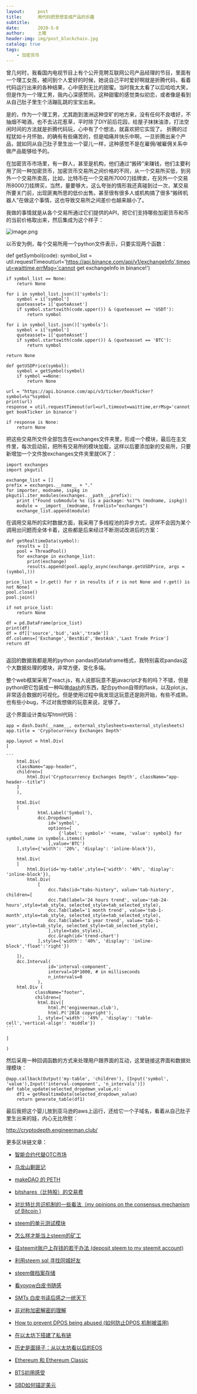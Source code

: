 ```yaml
---
layout:     post
title:      用代码把思想变成产品的乐趣
subtitle:   
date:       2020-5-8
author:     土猪
header-img: img/post_blockchain.jpg
catalog: true
tags:
    - 加密货币
---
```






曾几何时，我看国内电视节目上有个公开竞聘互联网公司产品经理的节目，里面有一个理工女孩，被问到个人爱好的时候，她说自己平时爱好啊就是折腾代码，看着代码运行出来的各种结果，心中感到无比的甜蜜。当时我太太看了以后哈哈大笑，但是作为一个理工男，我内心深感赞同，这种甜蜜的感觉类似初恋，或者像是看到从自己肚子里生个活蹦乱跳的宝宝出来。



是的，作为一个理工男，尤其跑到澳洲这种空旷的地方来，没有任何不良嗜好，不抽烟不喝酒，也不去沾花惹草，平时除了DIY前后花园，给屋子抹抹油漆，打法空闲时间的方法就是折腾代码玩，心中有了个想法，就喜欢把它实现了。 折腾的过程犹如十月怀胎，的确有有些痛苦的，但是咱痛并快乐中啊，一旦折腾出来个产品，就如同从自己肚子里生出一个婴儿一样，这种感觉不是在雇佣/被雇佣关系中做产品能够给予的。





在加密货币市场里，有一群人，甚至是机构，他们通过“搬砖”来赚钱，他们主要利用了同一种加密货币，加密货币交易所之间价格的不同，从一个交易所买低，到另外一个交易所卖高，比如，比特币在一个交易所7000刀挂牌卖，在另外一个交易所8000刀挂牌买，当然，量要够大，这么夸张的情形我还真碰到过一次，某交易所要关门前，出现匪夷所思的低价出售。甚至很有很多人或机构搞了很多“搬砖机器人”在做这个事情，这也导致交易所之间差价也越来越小了。



我做的事情就是从各个交易所通过它们提供的API，把它们支持哪些加密货币和币的当前价格取出来，然后集成为这个样子：

![image.png](https://cdn.steemitimages.com/DQmWd6jFePyNfndxQG7nKfAeG2XfGUSrLHRG2aDVYBN8mHH/image.png)



以币安为例，每个交易所用一个python文件表示，只要实现两个函数：



def getSymbol(code):
    symbol_list = util.requestTimeout(url='https://api.binance.com/api/v1/exchangeInfo',timeout=waittime,errMsg='cannot get exchangeInfo in binance!')

```
if symbol_list == None:
    return None

for i in symbol_list.json()['symbols']:
    symbol = i['symbol']
    quoteasset= i['quoteAsset']
    if symbol.startswith(code.upper()) & (quoteasset == 'USDT'):
        return symbol
        
for i in symbol_list.json()['symbols']:
    symbol = i['symbol']
    quoteasset= i['quoteAsset']
    if symbol.startswith(code.upper()) & (quoteasset == 'BTC'):
        return symbol

return None
```

```
def getUSDPrice(symbol):
    symbol = getSymbol(symbol)
    if symbol ==None:
        return None

url = "https://api.binance.com/api/v3/ticker/bookTicker?symbol=%s"%symbol
print(url)
response = util.requestTimeout(url=url,timeout=waittime,errMsg='cannot get bookTicker in binance')

if response is None:
    return None
```

把这些交易所文件全部包含在exchanges文件夹里，形成一个模块，最后在主文件里，每次启动前，把所有交易所的模块加载，这样以后要添加新的交易所，只要新增加一个文件放exchanges文件夹里就OK了：

```
import exchanges
import pkgutil

exchange_list = []
prefix = exchanges.__name__ + "."
for importer, modname, ispkg in pkgutil.iter_modules(exchanges.__path__,prefix):
    print ("Found submodule %s (is a package: %s)"% (modname, ispkg))
    module = __import__(modname, fromlist="exchanges")
    exchange_list.append(module)
```



在调用交易所的实时数据方面，我采用了多线程池的异步方式，这样不会因为某个调用出问题而全体卡着，这些都是后来经过不断测试改进后的方案：

```
def getRealtimeData(symbol):
    results = []
    pool = ThreadPool()
    for exchange in exchange_list:
        print(exchange)
        results.append(pool.apply_async(exchange.getUSDPrice, args = (symbol,)))

price_list = [r.get() for r in results if r is not None and r.get() is not None]
pool.close()
pool.join()

if not price_list:
    return None

df = pd.DataFrame(price_list)
print(df)
df = df[['source','bid','ask','trade']]
df.columns=['Exchange','BestBid','BestAsk','Last Trade Price']
return df


```

返回的数据我都是用的python pandas的dataframe格式，我特别喜欢pandas这个大数据处理的模块，非常方便，变化多端。



整个web框架采用了react.js，有人说那玩意不是javacript才有的吗？不错，但是python把它包装成一种叫做[dash](https://dash.plotly.com/introduction)的东西，配合python自带的flask，以及plot.js，非常适合数据的可视化。但是使用过程中我发现这玩意还是刚开始，有些不成熟，也有些小bug，不过对我想做的玩意来说，足够了。



这个界面设计类似写html代码：



```
app = dash.Dash(__name__, external_stylesheets=external_stylesheets)
app.title = 'Cryptocurrency Exchanges Depth'

app.layout = html.Div(
[  

​```
    html.Div(
    className="app-header",
    children=[
        html.Div('Cryptocurrency Exchanges Depth', className="app-header--title")
    ]
    ),

    html.Div(
    [
            html.Label('Symbol'),
            dcc.Dropdown(
                id='symbol',
                options=[
                    {'label': symbol+' '+name, 'value': symbol} for symbol,name in symbols.items()
                ],value='BTC')
    ],style={'width': '20%', 'display': 'inline-block'}),
    
    html.Div(
    [
        html.Div(id='my-table',style={'width': '40%', 'display': 'inline-block'}),
        html.Div(
            [
                dcc.Tabs(id="tabs-history", value='tab-history', children=[
                dcc.Tab(label='24 hours trend', value='tab-24-hours',style=tab_style, selected_style=tab_selected_style),
                dcc.Tab(label='1 month trend', value='tab-1-month',style=tab_style, selected_style=tab_selected_style),
                dcc.Tab(label='1 year trend', value='tab-1-year',style=tab_style, selected_style=tab_selected_style),
                ],style=tabs_styles),
                dcc.Graph(id='trend-chart')
            ],style={'width': '40%', 'display': 'inline-block','float':'right'})

    ]),
    dcc.Interval(
                id='interval-component',
                interval=10*1000, # in milliseconds
                n_intervals=0
            ),
    html.Div (  
           className="footer",
           children=[
            html.Div([
                html.P('engineerman.club'),
                html.P('2018 copyright'),
            ], style={'width': '49%', 'display': 'table-cell','vertical-align': 'middle'})
​```

]

)
```



然后采用一种回调函数的方式来处理用户跟界面的互动，这里链接这界面和数据处理模块：

```
@app.callback(Output('my-table', 'children'), [Input('symbol', 'value'),Input('interval-component', 'n_intervals')])
def table_update(selected_dropdown_value,n):
    df1 = getRealtimeData(selected_dropdown_value)
    return generate_table(df1)
```



最后我把这个婴儿放到亚马逊的aws上运行，还给它一个子域名，看着从自己肚子里生出来的娃，内心无比欣慰：

http://cryptodepth.engineerman.club/










更多区块链文章：

- [智能合约代替OTC市场](http://livinginau.life/2019/12/10/%E6%99%BA%E8%83%BD%E5%90%88%E7%BA%A6%E4%BB%A3%E6%9B%BFotc%E5%B8%82%E5%9C%BA/)
- 
  [乌龙山剿匪记](http://livinginau.life/2019/11/25/%E4%B9%8C%E9%BE%99%E5%B1%B1%E5%89%BF%E5%8C%AA%E8%AE%B0/)

- 
  [makeDAO 的 PETH](http://livinginau.life/2019/11/16/makeDAO_peth/)

- 
  [bitshares（比特股）的交易费](http://livinginau.life/2019/11/16/bitshares-%E6%AF%94%E7%89%B9%E8%82%A1-%E7%9A%84%E4%BA%A4%E6%98%93%E8%B4%B9/)

- 
  [对比特比共识机制的一些看法（my opinions on the consensus mechanism of Bitcoin )](http://livinginau.life/2019/03/05/%E5%AF%B9%E6%AF%94%E7%89%B9%E6%AF%94%E5%85%B1%E8%AF%86%E6%9C%BA%E5%88%B6%E7%9A%84%E4%B8%80%E4%BA%9B%E7%9C%8B%E6%B3%95/)

- 
  [steem的单元测试模块](http://livinginau.life/2018/10/23/steem%E7%9A%84%E5%8D%95%E5%85%83%E6%B5%8B%E8%AF%95%E6%A8%A1%E5%9D%97/)

- 
  [怎么样才能当上steem的矿工](http://livinginau.life/2018/10/20/%E6%80%8E%E4%B9%88%E6%A0%B7%E6%89%8D%E8%83%BD%E5%BD%93%E4%B8%8Asteem%E7%9A%84%E7%9F%BF%E5%B7%A5/)

- 
  [往steemit账户上存钱的若干办法 (deposit steem to my steemit account)](http://livinginau.life/2018/10/20/%E5%BE%80steemit%E8%B4%A6%E6%88%B7%E4%B8%8A%E5%AD%98%E9%92%B1%E7%9A%84%E8%8B%A5%E5%B9%B2%E5%8A%9E%E6%B3%95/)

- 
  [利用steem sql 寻找同城好友](http://livinginau.life/2018/10/20/%E5%88%A9%E7%94%A8steem-sql-%E5%AF%BB%E6%89%BE%E5%90%8C%E5%9F%8E%E5%A5%BD%E5%8F%8B/)

- 
  [steem做档案存储](http://livinginau.life/2018/10/20/steem-%E5%81%9A%E6%A1%A3%E6%A1%88%E5%AD%98%E5%82%A8/)

- 
  [看yoyow白皮书随感](http://livinginau.life/2018/01/16/%E7%9C%8Byoyow%E7%99%BD%E7%9A%AE%E4%B9%A6%E9%9A%8F%E6%84%9F/)

- 
  [SMTs 白皮书读后感之一统天下](http://livinginau.life/2017/12/06/SMTs-%E7%99%BD%E7%9A%AE%E4%B9%A6%E8%AF%BB%E5%90%8E%E6%84%9F%E4%B9%8B%E4%B8%80%E7%BB%9F%E5%A4%A9%E4%B8%8B/)

- 
  [非对称加密解密的理解](http://livinginau.life/2017/12/05/%E9%9D%9E%E5%AF%B9%E7%A7%B0%E5%8A%A0%E5%AF%86%E8%A7%A3%E5%AF%86%E7%9A%84%E7%90%86%E8%A7%A3/)

- 
  [How to prevent DPOS being abused (如何防止DPOS 机制被滥用)](http://livinginau.life/2017/12/05/%E5%A6%82%E4%BD%95%E9%98%B2%E6%AD%A2DPOS-%E6%9C%BA%E5%88%B6%E8%A2%AB%E6%BB%A5%E7%94%A8/)

- 
  [在以太坊下搭建了私有链](http://livinginau.life/2017/12/05/%E5%9C%A8%E4%BB%A5%E5%A4%AA%E5%9D%8A%E4%B8%8B%E6%90%AD%E5%BB%BA%E4%BA%86%E7%A7%81%E6%9C%89%E9%93%BE/)

- 
  [历史是面镜子：从以太坊看以后的EOS](http://livinginau.life/2017/12/05/%E4%BB%8E%E4%BB%A5%E5%A4%AA%E5%9D%8A%E7%9C%8B%E4%BB%A5%E5%90%8E%E7%9A%84EOS/)

- 
  [Ethereum 和 Ethereum Classic](http://livinginau.life/2017/12/05/Ethereum-%E5%92%8C-Ethereum-Classic/)

- 
  [BTS初用感受](http://livinginau.life/2017/12/05/BTS%E5%88%9D%E7%94%A8%E6%84%9F%E5%8F%97/)

- [SBD如何锚定美元](http://livinginau.life/2017/10/05/sbd-peg-to-usd/)